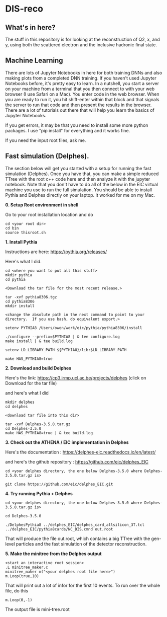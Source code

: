# DIS-reco




## What's in here?

The stuff in this repository is for looking at the reconstruction of Q2, x, and y, using both the scattered electron and the inclusive
hadronic final state.


## Machine Learning

There are lots of Jupyter Notebooks in here for both training DNNs and also making plots from a completed DNN training.
If you haven't used Jupyter Notebooks before, it's pretty easy to learn.  In a nutshell, you start a server on your machine
from a terminal that you then connect to with your web browser (I use Safari on a Mac).  You enter code in the web browser.
When you are ready to run it, you hit shift-enter within that block and that signals the server to run that code and then
present the results in the browser.  There are a lot of tutorials out there that will help you learn the basics of
Jupyter Notebooks.

If you get errors, it may be that you need to install some more python packages.  I use "pip install" for everything
and it works fine.  

If you need the input root files, ask me.

## Fast simulation (Delphes).


The section below will get you started with a setup for running the fast simulation (Delphes).  Once you have that, you can
make a simple reduced TTree with the root c++ code here and then analyze it with the jupyter notebook.  Note that you don't
have to do all of the below in the EIC virtual machine you use to run the full simulation.  You should be able to install
Pythia and Delphes directly on your laptop.  It worked for me on my Mac.

**0.  Setup Root environment in shell**

Go to your root installation location and do
```
cd <your root dir>
cd bin
source thisroot.sh
```

**1. Install Pythia**

Instructions are here: https://pythia.org/releases/

Here's what I did.

```
cd <where you want to put all this stuff>
mkdir pythia
cd pythia

<Download the tar file for the most recent release.>

tar -xvf pythia8306.tgz
cd pythia8306
mkdir install

<change the absolute path in the next command to point to your directory.  If you use bash, do equivalent export.>

setenv PYTHIA8 /Users/owen/work/eic/pythia/pythia8306/install

./configure --prefix=$PYTHIA8 | & tee configure.log
make install | & tee build.log

setenv LD_LIBRARY_PATH ${PYTHIA8}/lib:$LD_LIBRARY_PATH

make HAS_PYTHIA8=true

```


**2. Download and build Delphes**

Here's the link:  https://cp3.irmp.ucl.ac.be/projects/delphes  (click on Download for the tar file)

and here's what I did

```
mkdir delphes
cd delphes

<download tar file into this dir>

tar -xvf Delphes-3.5.0.tar.gz
cd Delphes-3.5.0
make HAS_PYTHIA8=true | & tee build.log

```

**3. Check out the ATHENA / EIC implementation in Delphes**

Here's the documentation :  https://delphes-eic.readthedocs.io/en/latest/

and here's the github repository :  https://github.com/eic/delphes_EIC

```
cd <your delphes directory, the one below Delphes-3.5.0 where Delphes-3.5.0.tar.gz is>

git clone https://github.com/eic/delphes_EIC.git

```



**4.  Try running Pythia + Delphes**

```
cd <your delphes directory, the one below Delphes-3.5.0 where Delphes-3.5.0.tar.gz is>

cd Delphes-3.5.0

./DelphesPythia8 ../delphes_EIC/delphes_card_allsilicon_3T.tcl ../delphes_EIC/pythia8cards/NC_DIS.cmnd out.root

```

That will produce the file out.root, which contains a big TTree with the gen-level particles and the fast simulation
of the detector reconstruction.


**5.  Make the minitree from the Delphes output**

```
<start an interactive root session>
.L minitree_maker.c
minitree_maker m("<your delphes root file here>")
m.Loop(true,10)
```
That will print out a lot of infor for the first 10 events.  To run over the whole file, do this
```
m.Loop(0,-1)
```
The output file is mini-tree.root











